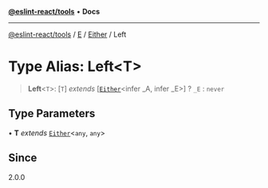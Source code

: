 [**@eslint-react/tools**](../../../../../README.md) • **Docs**

***

[@eslint-react/tools](../../../../../README.md) / [E](../../../README.md) / [Either](../README.md) / Left

# Type Alias: Left\<T\>

> **Left**\<`T`\>: [`T`] *extends* [[`Either`](../../../type-aliases/Either.md)\<infer \_A, infer \_E\>] ? `_E` : `never`

## Type Parameters

• **T** *extends* [`Either`](../../../type-aliases/Either.md)\<`any`, `any`\>

## Since

2.0.0
